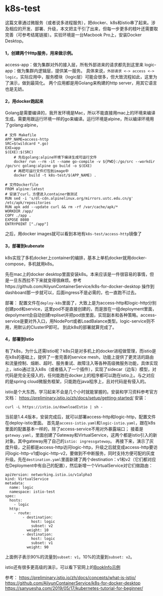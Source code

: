 # k8s-test
这篇文章通过微服务（或者说多进程服务），把docker、k8s和istio串了起来。涉及相应的开发、部署、升级，本文把主干引了出来，但每一步更多的枝叶还需要取完善（可参考结尾链接）。实验环境是一台Macbook Pro上，安装Docker Desktop。

#### 1，创建两个Http服务，用来做示例。
access-app：做为集群对外的接入层，所有外部进来的请求都先到这里来
logic-app：做为集群内逻辑层，提供某一服务。
具体来说，`外部请求 <-> access <-> logic`，实际应用中，服务模块（logic层）可能会很多，但大致流程如此，这里为了演示，做到最简化。
两个应用都是用Golang来构建的http server，用其它语言也是无妨。

#### 2，用docker跑起来
Golang是需要编译的，我开发环境是Mac，所以不能直接用mac上的环境来编译生成。需要用跟运行环境一样的go来编译。运行环境是alpine，所以编译环境用了golang:alpine，
```
# 文件 Makefile
APP_NAME=access-http
SRC=$(wildcard *.go)
EXE=app
$(EXE):$(SRC)
    # 先在golang:alpine环境下编译生成可运行文件
    docker run --rm -it --name go-compile -v ${PWD}:/go/src --workdir /go/src golang:alpine go build -o $(EXE)
    # 再把可运行文件打包到image中
    docker build -t k8s-test/$(APP_NAME) .
```

```
# 文件Dockerfile
FROM alpine:latest
# 安装了curl，方便进入container做测试
RUN sed -i 's/dl-cdn.alpinelinux.org/mirrors.ustc.edu.cn/g' /etc/apk/repositories
RUN apk add --update curl && rm -rf /var/cache/apk/*
WORKDIR /app/
COPY ./app .
EXPOSE 8080
ENTRYPOINT ["./app"]
```
之后，用docker images就可以看到本地有`k8s-test/access-http`镜像了

#### 3，部署到kubenate
k8s实现了多机docker上container的编排，基本上单机docker就用docker-compose，多机就用k8s。

先在mac上的docker desktop里面安装k8s。本来应该是一件很容易的事情，但是一旦东西拉不下来就变得很麻烦。参考https://github.com/AliyunContainerService/k8s-for-docker-desktop
操作到dashboard那一步就可以，后面ingress不是必需的，也一直跑不过去。

部署：
配置文件在`deploy-k8s`里面了，大致上是为access-http和logic-http分别创建pod和service，这里pod不是直接创建的，而是放在一组deployment里面，depolyment会自动创建repliset并把pod放里面，实现副本和各种策略。access-service是要对外入口，用NodePort或者LoadBalance类型。logic-service则不用，用默认的ClusterIP即可。
到此k8s的部署就算完成了。

#### 4，部署到Istio
有了k8s，为什么还需Istio呢？k8s只是对多机上的docker进程做管理，而istio是在k8s的基础上，提供了一套完善的service mesh，功能上提供了更灵活的路由和流量控制、熔断、超时、服务重试、故障注入等各种高级微服务功能，具体实现上，istio通过注入k8s（或者插入了一个插件），实现了sidecar（边车）模型，对代码是完全无侵入的，任何能跑在docker上的程序都可以跑在istio上。与之对应的是spring cloud微服务框架，只能跑在java程序上，且对代码是有侵入的。

istio是个大东西，学习起来不会是几个小时就能掌握的。安装和学习资料参考官方文档：
https://preliminary.istio.io/zh/docs/setup/getting-started/
安装：
```
curl -L https://istio.io/downloadIstio | sh -
```
当前是1.4.4版本，安装完成后，就可以部署access-http和logic-http，配置文件在deploy-istio里面。
首先是`access-istio.yaml`和`logic-istio.yaml`，跟在k8s里面的配置基本一样的，除了access-service不用对外暴露端口；
接着是`gateway.yaml`，里面创建了Gateway和VirtualService，这两个都是istio引入的新对象。其中gateway用了自己的`istio: ingressgateway`。
再接下来，演示了灰度升级，之前都是access-http访问logic-http，升级之后就变成access-http要访问logic-http-v1或logic-http-v2，要做到不中断服务，同时支持方便可配的灰度升级。先在`destination.yaml`里面新建了两个destination：v1和v2（它们都对应在Deployment中有自己的配置），然后新增一个VirtualService对它们做路由：
```
apiVersion: networking.istio.io/v1alpha3
kind: VirtualService
metadata:
  name: logic
  namespace: istio-test
spec:
  hosts:
    - logic
  http:
    - route:
        - destination:
            host: logic
            subset: v2
          weight: 10
        - destination:
            host: logic
            subset: v1
          weight: 90
```
上面例子表示90%的流量到`subset: v1`，10%的流量到`subset: v2`。

istio还有很多更高级的演示，可以看下官网上的[BookInfo示例](https://preliminary.istio.io/zh/docs/examples/bookinfo/)

参考：
https://preliminary.istio.io/zh/docs/concepts/what-is-istio/
https://github.com/AliyunContainerService/k8s-for-docker-desktop
https://sanyuesha.com/2019/05/17/kubernetes-tutorial-for-beginner/
